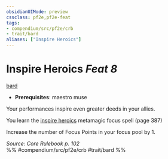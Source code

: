 ```yaml
---
obsidianUIMode: preview
cssclass: pf2e,pf2e-feat
tags:
- compendium/src/pf2e/crb
- trait/bard
aliases: ["Inspire Heroics"]
---
```

# Inspire Heroics  *Feat 8*  
[bard](/rules/traits/bard.md)  

- **Prerequisites**: maestro muse

Your performances inspire even greater deeds in your allies.

You learn the [inspire heroics](/compendium/spells/inspire-heroics.md) metamagic focus spell (page 387)

Increase the number of Focus Points in your focus pool by 1.

*Source: Core Rulebook p. 102*  
%% #compendium/src/pf2e/crb #trait/bard %%